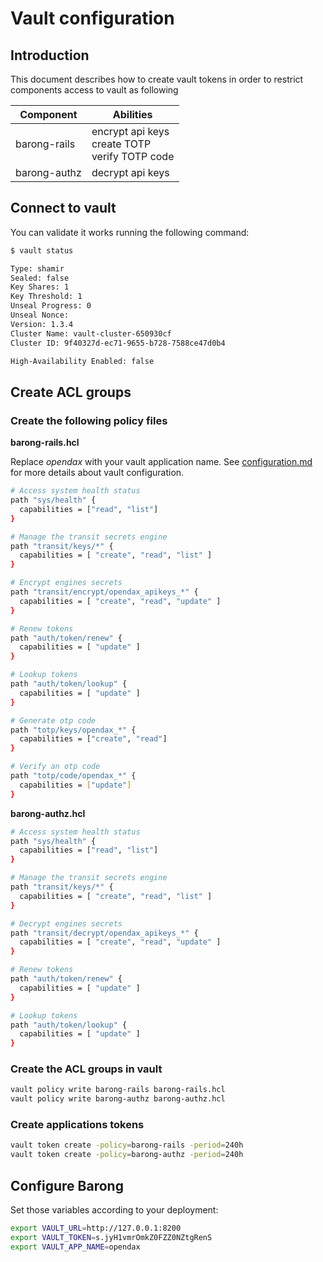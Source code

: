 # Vault configuration

## Introduction

This document describes how to create vault tokens in order to restrict components access to vault as following

| Component    | Abilities                                               |
| ------------ | ------------------------------------------------------- |
| barong-rails | encrypt api keys<br />create TOTP<br />verify TOTP code |
| barong-authz | decrypt api keys                                        |



## Connect to vault

You can validate it works running the following command:
```bash
$ vault status

Type: shamir
Sealed: false
Key Shares: 1
Key Threshold: 1
Unseal Progress: 0
Unseal Nonce: 
Version: 1.3.4
Cluster Name: vault-cluster-650930cf
Cluster ID: 9f40327d-ec71-9655-b728-7588ce47d0b4

High-Availability Enabled: false
```

## Create ACL groups

### Create the following policy files

**barong-rails.hcl**

Replace *opendax* with your vault application name. See [configuration.md](configuration.md#vault-configuration) for more details about vault configuration.

```bash
# Access system health status
path "sys/health" {
  capabilities = ["read", "list"]
}

# Manage the transit secrets engine
path "transit/keys/*" {
  capabilities = [ "create", "read", "list" ]
}

# Encrypt engines secrets
path "transit/encrypt/opendax_apikeys_*" {
  capabilities = [ "create", "read", "update" ]
}

# Renew tokens
path "auth/token/renew" {
  capabilities = [ "update" ]
}

# Lookup tokens
path "auth/token/lookup" {
  capabilities = [ "update" ]
}

# Generate otp code
path "totp/keys/opendax_*" {
  capabilities = ["create", "read"]
}

# Verify an otp code
path "totp/code/opendax_*" {
  capabilities = ["update"]
}
```

**barong-authz.hcl**

```bash
# Access system health status
path "sys/health" {
  capabilities = ["read", "list"]
}

# Manage the transit secrets engine
path "transit/keys/*" {
  capabilities = [ "create", "read", "list" ]
}

# Decrypt engines secrets
path "transit/decrypt/opendax_apikeys_*" {
  capabilities = [ "create", "read", "update" ]
}

# Renew tokens
path "auth/token/renew" {
  capabilities = [ "update" ]
}

# Lookup tokens
path "auth/token/lookup" {
  capabilities = [ "update" ]
}
```

### Create the ACL groups in vault

```bash
vault policy write barong-rails barong-rails.hcl
vault policy write barong-authz barong-authz.hcl
```

### Create applications tokens

```bash
vault token create -policy=barong-rails -period=240h
vault token create -policy=barong-authz -period=240h
```

## Configure Barong

Set those variables according to your deployment:
```bash
export VAULT_URL=http://127.0.0.1:8200
export VAULT_TOKEN=s.jyH1vmrOmkZ0FZZ0NZtgRenS
export VAULT_APP_NAME=opendax
```
